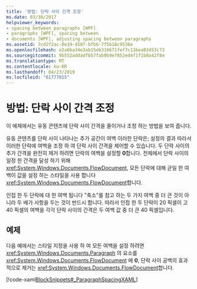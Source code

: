 ```yaml
---
title: '방법: 단락 사이 간격 조정'
ms.date: 03/30/2017
helpviewer_keywords:
- spacing between paragraphs [WPF]
- paragraphs [WPF], spacing between
- documents [WPF], adjusting spacing between paragraphs
ms.assetid: 7cd2f2ac-0e19-4587-bfb6-7f5b18c9536e
ms.openlocfilehash: e2a6ba34e3ab15eb316671fef7c11bea03d53c73
ms.sourcegitcommit: 9b552addadfb57fab0b9e7852ed4f1f1b8a42f8e
ms.translationtype: MT
ms.contentlocale: ko-KR
ms.lasthandoff: 04/23/2019
ms.locfileid: "61777015"
---
```

# <a name="how-to-adjust-spacing-between-paragraphs"></a>방법: 단락 사이 간격 조정
이 예제에서는 유동 콘텐츠에 단락 사이 간격을 줄이거나 조정 하는 방법을 보여 줍니다.  
  
 유동 콘텐츠를 단락 사이 나타나는 추가 공간이 여백 이러한 단락은; 설정의 결과 따라서 이러한 단락에 여백을 조정 하 여 단락 사이 간격을 제어할 수 있습니다.  두 단락 사이의 추가 간격을 완전히 제거 하려면 단락의 여백을 설정할 **0**합니다.  전체에서 단락 사이의 일정 한 간격을 달성 하기 위해 <xref:System.Windows.Documents.FlowDocument>, 모든 단락에 대해 균일 한 여백이 값을 설정 하는 스타일을 사용 합니다 <xref:System.Windows.Documents.FlowDocument>합니다.  
  
 인접 한 두 단락에 대 한 여백 됩니다 "축소"를 참고 하는 두 가지 여백 중 더 큰 것이 아니라 두 배가 사항을 두는 것이 반드시 합니다. 따라서 인접 한 두 단락이 20 픽셀이 고 40 픽셀의 여백을 각각 단락 사이의 간격은 두 여백 값 중 더 큰 40 픽셀입니다.  
  
## <a name="example"></a>예제  
 다음 예에서는 스타일 지정을 사용 하 여 모든 여백을 설정 하려면 <xref:System.Windows.Documents.Paragraph> 의 요소를 <xref:System.Windows.Documents.FlowDocument> 에 **0**, 단락 사이 공백의 효과적으로 제거는 <xref:System.Windows.Documents.FlowDocument>합니다.  
  
 [!code-xaml[BlockSnippets#_ParagraphSpacingXAML](~/samples/snippets/csharp/VS_Snippets_Wpf/BlockSnippets/CSharp/Window1.xaml#_paragraphspacingxaml)]
